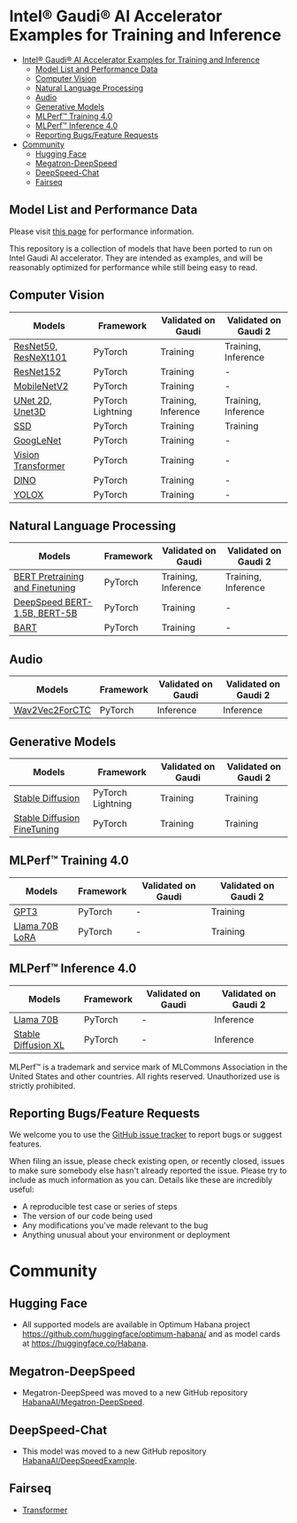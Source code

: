 # Intel® Gaudi® AI Accelerator Examples for Training and Inference

- [Intel® Gaudi® AI Accelerator Examples for Training and Inference](#intel-gaudi-ai-accelerator-examples-for-training-and-inference)
  - [Model List and Performance Data](#model-list-and-performance-data)
  - [Computer Vision](#computer-vision)
  - [Natural Language Processing](#natural-language-processing)
  - [Audio](#audio)
  - [Generative Models](#generative-models)
  - [MLPerf™ Training 4.0](#mlperf-training-40)
  - [MLPerf™ Inference 4.0](#mlperf-inference-40)
  - [Reporting Bugs/Feature Requests](#reporting-bugsfeature-requests)
- [Community](#community)
  - [Hugging Face](#hugging-face)
  - [Megatron-DeepSpeed](#megatron-deepspeed)
  - [DeepSpeed-Chat](#deepspeed-chat)
  - [Fairseq](#fairseq)

## Model List and Performance Data

Please visit [this page](https://developer.habana.ai/resources/habana-training-models/#performance) for performance information.

This repository is a collection of models that have been ported to run on Intel Gaudi AI accelerator. They are intended as examples, and will be reasonably optimized for performance while still being easy to read.

## Computer Vision
| Models                                                                     | Framework         | Validated on Gaudi  | Validated on Gaudi 2 |
| -------------------------------------------------------------------------- | ----------------- | ------------------- | -------------------- |
| [ResNet50, ResNeXt101](PyTorch/computer_vision/classification/torchvision) | PyTorch           | Training            | Training, Inference  |
| [ResNet152](PyTorch/computer_vision/classification/torchvision)            | PyTorch           | Training            | -                    |
| [MobileNetV2](PyTorch/computer_vision/classification/torchvision)          | PyTorch           | Training            | -                    |
| [UNet 2D, Unet3D](PyTorch/computer_vision/segmentation/Unet)               | PyTorch Lightning | Training, Inference | Training, Inference  |
| [SSD](PyTorch/computer_vision/detection/mlcommons/SSD/ssd)                 | PyTorch           | Training            | Training             |
| [GoogLeNet](PyTorch/computer_vision/classification/torchvision)            | PyTorch           | Training            | -                    |
| [Vision Transformer](PyTorch/computer_vision/classification/ViT)           | PyTorch           | Training            | -                    |
| [DINO](PyTorch/computer_vision/classification/dino)                        | PyTorch           | Training            | -                    |
| [YOLOX](PyTorch/computer_vision/detection/yolox)                           | PyTorch           | Training            | -                    |


## Natural Language Processing
| Models                                                                             | Framework  | Validated on Gaudi  | Validated on Gaudi 2 |
|------------------------------------------------------------------------------------| ---------- | ------------------- | ------------------- |
| [BERT Pretraining and Finetuning](PyTorch/nlp/bert)                                | PyTorch    | Training, Inference | Training, Inference |
| [DeepSpeed BERT-1.5B, BERT-5B](PyTorch/nlp/DeepSpeedExamples/deepspeed-bert)       | PyTorch    | Training            | -                   |
| [BART](PyTorch/nlp/BART/simpletransformers)                                        | PyTorch    | Training            | -                   |


## Audio
| Models                                             | Framework | Validated on Gaudi | Validated on Gaudi 2 |
| -------------------------------------------------- | --------- | ------------------ | -------------------- |
| [Wav2Vec2ForCTC](PyTorch/audio/wav2vec2/inference) | PyTorch   | Inference          | Inference            |

## Generative Models
| Models                                                                               | Framework         | Validated on Gaudi  | Validated on Gaudi 2 |
| ------------------------------------------------------------------------------------ | ----------------- | ------------------- | ------------------- |
| [Stable Diffusion](PyTorch/generative_models/stable-diffusion)                       | PyTorch Lightning | Training            | Training            |
| [Stable Diffusion FineTuning](PyTorch/generative_models/stable-diffusion-finetuning) | PyTorch           | Training            | Training            |

## MLPerf&trade; Training 4.0
| Models                                                       | Framework | Validated on Gaudi | Validated on Gaudi 2 |
| ------------------------------------------------------------ | --------- | ------------------ | -------------------- |
| [GPT3](MLPERF4.0/Training/benchmarks/gpt3)                   | PyTorch   | -                  | Training             |
| [Llama 70B LoRA](MLPERF4.0/Training/benchmarks/llm_finetune) | PyTorch   | -                  | Training             |

## MLPerf&trade; Inference 4.0
| Models                                                          | Framework | Validated on Gaudi | Validated on Gaudi 2 |
| --------------------------------------------------------------- | --------- | ------------------ | -------------------- |
| [Llama 70B](MLPERF4.0/Inference/llama/)                         | PyTorch   | -                  | Inference            |
| [Stable Diffusion XL](MLPERF4.0/Inference/stable-diffusion-xl/) | PyTorch   | -                  | Inference            |

MLPerf™ is a trademark and service mark of MLCommons Association in the United States and other countries. All rights reserved. Unauthorized use is strictly prohibited.

## Reporting Bugs/Feature Requests

We welcome you to use the [GitHub issue tracker](https://github.com/HabanaAI/Model-References/issues) to report bugs or suggest features.

When filing an issue, please check existing open, or recently closed, issues to make sure somebody else hasn't already
reported the issue. Please try to include as much information as you can. Details like these are incredibly useful:

* A reproducible test case or series of steps
* The version of our code being used
* Any modifications you've made relevant to the bug
* Anything unusual about your environment or deployment

# Community
## Hugging Face
* All supported models are available in Optimum Habana project https://github.com/huggingface/optimum-habana/ and as model cards at https://huggingface.co/Habana.

## Megatron-DeepSpeed
* Megatron-DeepSpeed was moved to a new GitHub repository [HabanaAI/Megatron-DeepSpeed](https://github.com/HabanaAI/Megatron-DeepSpeed).

## DeepSpeed-Chat
* This model was moved to a new GitHub repository [HabanaAI/DeepSpeedExample](https://github.com/HabanaAI/DeepSpeedExamples/tree/main/applications/DeepSpeed-Chat).

## Fairseq
* [Transformer](https://github.com/HabanaAI/fairseq)
